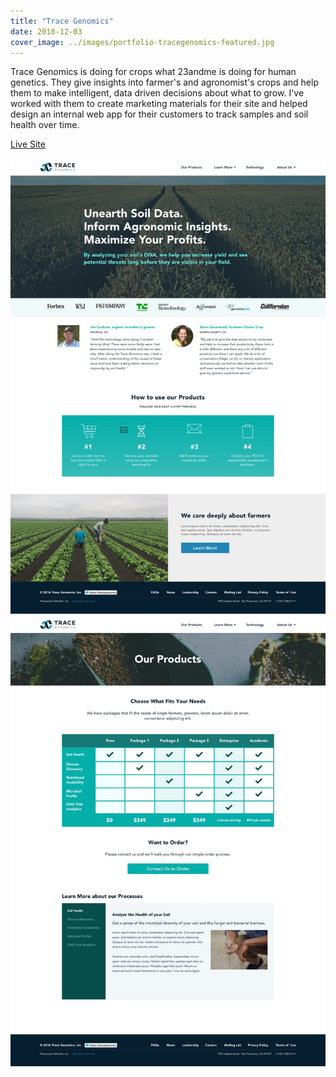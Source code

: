 ```yaml
---
title: "Trace Genomics"
date: 2018-12-03
cover_image: ../images/portfolio-tracegenomics-featured.jpg
---
```


Trace Genomics is doing for crops what 23andme is doing for human genetics. They give insights into farmer's and agronomist's crops and help them to make intelligent, data driven decisions about what to grow. I've worked with them to create marketing materials for their site and helped design an internal web app for their customers to track samples and soil health over time.

<a class="btn btn-outline-dark mb-32" target="_blank" href="https://tracegenomics.com">Live Site</a>

![Screenshot of the Trace Genomics website](../images/portfolio-trace1.jpg)
![Screenshot of the Trace Genomics website](../images/portfolio-trace2.jpg)
